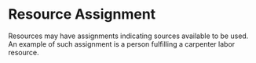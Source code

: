 Resource Assignment
===================

Resources may have assignments indicating sources available to be used. An example of such assignment is a person fulfilling a carpenter labor resource.
